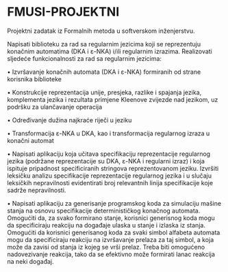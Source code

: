 # FMUSI-PROJEKTNI
Projektni zadatak iz Formalnih metoda u softverskom inženjerstvu.

Napisati biblioteku za rad sa regularnim jezicima koji se reprezentuju konačnim automatima (DKA i ε-NKA)
i/ili regularnim izrazima. Realizovati sljedeće funkcionalnosti za rad sa regularnim jezicima:

• Izvršavanje konačnih automata (DKA i ε-NKA) formiranih od strane korisnika biblioteke

• Konstrukcije reprezentacija unije, presjeka, razlike i spajanja jezika, komplementa jezika i rezultata
primjene Kleenove zvijezde nad jezikom, uz podršku za ulančavanje operacija

• Određivanje dužina najkraće riječi u jeziku

• Transformacija ε-NKA u DKA, kao i transformacija regularnog izraza u konačni automat


• Napisati aplikaciju koja učitava specifikaciju reprezentacije regularnog jezika (podržane reprezentacije su
DKA, ε-NKA i regularni izraz) i koja ispituje pripadnost specificiranih stringova reprezentovanom jeziku.
Izvršiti leksičku analizu specifikacije reprezentacije regularnog jezika i u slučaju leksičkih nepravilnosti
evidentirati broj relevantnih linija specifikacije koje sadrže nepravilnosti.


• Napisati aplikaciju za generisanje programskog koda za simulaciju mašine stanja na osnovu specifikacije
determinističkog konačnog automata. Omogućiti da, za svako formirano stanje, korisnici generisnog koda
mogu da specificiraju reakciju na događaje ulaska u stanje i izlaska iz stanja. Omogućiti da korisnici
generisanog koda za svaki simbol alfabeta automata mogu da specificiraju reakciju na izvršavanje prelaza
za taj simbol, a koja može da zavisi od stanja iz kojeg se vrši prelaz. Treba biti omogućeno nadovezivanje
reakcija, tako da se efektivno može formirati lanac reakcija na neki događaj.
